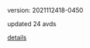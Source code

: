 version: 2021112418-0450

updated 24 avds

[details](https://github.com/0x74f917491bfa7ebfa379/ali_avd_db/blob/master/change_log/2021/11/24/18/0450.txt)